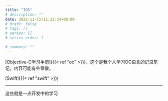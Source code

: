```yaml
---
title: "IOS"
# description: ""
date: 2022-11-15T11:22:54+08:00
# draft: false
# tags: []
# series: []
# series_order: 1

# summary: ""
---
```


[Objective-C学习手册]({{< ref "oc" >}})，这个是我个人学习OC语言的记录笔记，内容可能有些零散。

[Swift]({{< ref "swift" >}})


---

这些就是一点开发中的学习